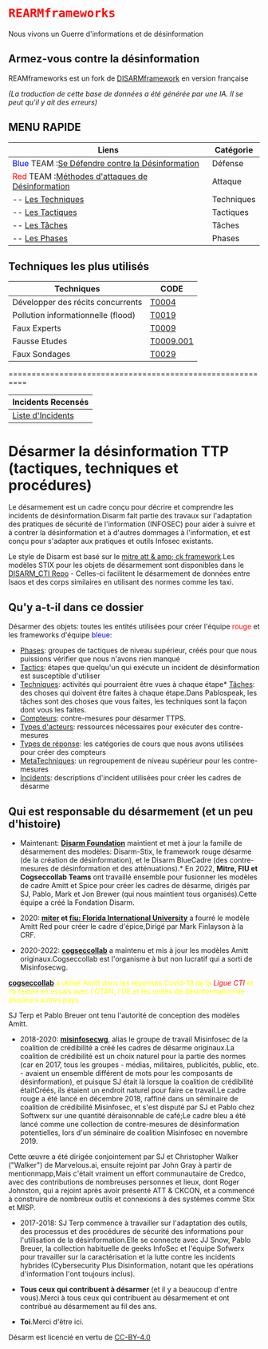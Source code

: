 # <code style="color: red;">REARMframeworks</code>
Nous vivons un Guerre d'informations et de désinformation
## Armez-vous contre la désinformation

REAMframeworks est un fork de <a href="https://www.disarm.foundation">DISARMframework</a> en version française

*(La traduction de cette base de données a été générée par une IA. Il se peut qu'il y ait des erreurs)*

## MENU RAPIDE
| Liens | Catégorie |
|--------|--------------|
| <span style="color: blue;">Blue</span> TEAM :[Se Défendre contre la Désinformation](generated_pages/disarm_blue_framework.md) | Défense |
| <span style="color: red;">Red</span> TEAM :[Méthodes d'attaques de Désinformation](generated_pages/disarm_red_framework.md) | Attaque |
| -- [Les Techniques](generated_pages/techniques_index.md) | Techniques |
| -- [Les Tactiques](generated_pages/techniques_index.md) | Tactiques |
| -- [Les Tâches](generated_pages/tasks_index.md) | Tâches |
| -- [Les Phases](generated_pages/phases_index.md) | Phases |


## Techniques les plus utilisés
|Techniques|CODE|
|----|----|
|Développer des récits concurrents|[T0004](/generated_pages/techniques/T0004.md)|
|Pollution informationnelle (flood)|[T0019](/generated_pages/techniques/T0019.md)|
|Faux Experts|[T0009](/generated_pages/techniques/T0009.md)|
|Fausse Etudes|[T0009.001](/generated_pages/techniques/T0009.001.md)|
|Faux Sondages|[T0029](/generated_pages/techniques/T0029.md)|


==========================================================

| Incidents Recensés |
|-------------------|
| [Liste d'Incidents](generated_pages/incidents_index.md) |

# Désarmer la désinformation TTP (tactiques, techniques et procédures)

Le désarmement est un cadre conçu pour décrire et comprendre les incidents de désinformation.Disarm fait partie des travaux sur l'adaptation des pratiques de sécurité de l'information (INFOSEC) pour aider à suivre et à contrer la désinformation et à d'autres dommages à l'information, et est conçu pour s'adapter aux pratiques et outils Infosec existants.

Le style de Disarm est basé sur le [mitre att & amp; ck framework](https://github.com/mitre-attack/attack-website/).Les modèles STIX pour les objets de désarmement sont disponibles dans le [DISARM_CTI Repo](https://github.com/DISARMFoundation/DISARM_cti) - Celles-ci facilitent le désarmement de données entre Isaos et des corps similaires en utilisant des normes comme les taxi.


## Qu'y a-t-il dans ce dossier

Désarmer des objets: toutes les entités utilisées pour créer l'équipe <span style="color:red">rouge</span> et les frameworks d'équipe <span style="color:blue">bleue</span>:
* [Phases](generated_pages/phases_index.md): groupes de tactiques de niveau supérieur, créés pour que nous puissions vérifier que nous n'avons rien manqué
* [Tactics](generated_pages/tactics_index.md): étapes que quelqu'un qui exécute un incident de désinformation est susceptible d'utiliser
* [Techniques](generated_pages/techniques_index.md): activités qui pourraient être vues à chaque étape* [Tâches](generated_pages/tasks_index.md): des choses qui doivent être faites à chaque étape.Dans Pablospeak, les tâches sont des choses que vous faites, les techniques sont la façon dont vous les faites.
* [Compteurs](generated_pages/counters_index.md): contre-mesures pour désarmer TTPS.
* [Types d'acteurs](generated_pages/actortypes_index.md): ressources nécessaires pour exécuter des contre-mesures
* [Types de réponse](generated_pages/responsetype_index.md): les catégories de cours que nous avons utilisées pour créer des compteurs
* [MetaTechniques](generated_pages/metatechniques_index.md): un regroupement de niveau supérieur pour les contre-mesures
* [Incidents](generated_pages/incidents_index.md): descriptions d'incident utilisées pour créer les cadres de désarme




## Qui est responsable du désarmement (et un peu d'histoire)

* Maintenant: **[Disarm Foundation](https://www.disarm.foundation/)** maintient et met à jour la famille de désarmement des modèles: Disarm-Stix, le framework rouge désarme (de la création de désinformation), et le Disarm BlueCadre (des contre-mesures de désinformation et des atténuations).* En 2022, **Mitre, FIU et Cogseccollab Teams** ont travaillé ensemble pour fusionner les modèles de cadre Amitt et Spice pour créer les cadres de désarme, dirigés par SJ, Pablo, Mark et Jon Brewer (qui nous maintient tous organisés).Cette équipe a créé la Fondation Disarm.

* 2020: **[miter](https://www.mitre.org/) et [fiu: Florida International University](https://www.fiu.edu/)** a fourré le modèle Amitt Red pour créer le cadre d'épice,Dirigé par Mark Finlayson à la CRF.

* 2020-2022: **[cogseccollab]([http://cogsec-collab.org/](https://github.com/cogsec-collaborative/AMITT))** a maintenu et mis à jour les modèles Amitt originaux.Cogseccollab est l'organisme à but non lucratif qui a sorti de Misinfosecwg.

**[cogseccollab]([http://cogsec-collab.org/](https://github.com/cogsec-collaborative/AMITT))** <span style="color:yellow">a utilisé Amitt dans les réponses Covid-19 de la <span style="color:red">*Ligue CTI*</span> et l'a testée en essais avec l'OTAN, l'UE et les unités de désinformation de plusieurs autres pays.</span>

SJ Terp et Pablo Breuer ont tenu l'autorité de conception des modèles Amitt.

* 2018-2020: **[misinfosecwg](https://github.com/credcoalition/community-site/wiki/Working-Groups)**, alias le groupe de travail Misinfosec de la coalition de crédibilité a créé les cadres de désarme originaux.La coalition de crédibilité est un choix naturel pour la partie des normes (car en 2017, tous les groupes - médias, militaires, publicités, public, etc. - avaient un ensemble différent de mots pour les composants de désinformation), et puisque SJ était là lorsque la coalition de crédibilité étaitCréés, ils étaient un endroit naturel pour faire ce travail.Le cadre rouge a été lancé en décembre 2018, raffiné dans un séminaire de coalition de crédibilité Misinfosec, et s'est disputé par SJ et Pablo chez Softwerx sur une quantité déraisonnable de café;Le cadre bleu a été lancé comme une collection de contre-mesures de désinformation potentielles, lors d'un séminaire de coalition Misinfosec en novembre 2019. 

Cette œuvre a été dirigée conjointement par SJ et Christopher Walker ("Walker") de Marvelous.ai, ensuite rejoint par John Gray à partir de mentionmapp,Mais c'était vraiment un effort communautaire de Credco, avec des contributions de nombreuses personnes et lieux, dont Roger Johnston, qui a rejoint après avoir présenté ATT & CKCON, et a commencé à construire de nombreux outils et connexions à des systèmes comme Stix et MISP.

* 2017-2018: SJ Terp commence à travailler sur l'adaptation des outils, des processus et des procédures de sécurité des informations pour l'utilisation de la désinformation.Elle se connecte avec JJ Snow, Pablo Breuer, la collection habituelle de geeks InfoSec et l'équipe Sofwerx pour travailler sur la caractérisation et la lutte contre les incidents hybrides (Cybersecurity Plus Disinformation, notant que les opérations d'information l'ont toujours inclus).

* **Tous ceux qui contribuent à désarmer** (et il y a beaucoup d'entre vous).Merci à tous ceux qui contribuent au désarmement et ont contribué au désarmement au fil des ans.

* **Toi**.Merci d'être ici.

Désarm est licencié en vertu de [CC-BY-4.0](LICENSE.md)
